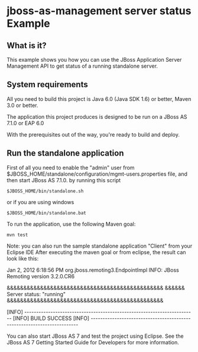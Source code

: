 jboss-as-management server status Example
=========================================

What is it?
-----------

This example shows you how you can use the JBoss Application Server Management API to get status of a running standalone server.


System requirements
-------------------

All you need to build this project is Java 6.0 (Java SDK 1.6) or better, Maven
3.0 or better.

The application this project produces is designed to be run on a JBoss AS 7.1.0 or EAP 6.0
 
With the prerequisites out of the way, you're ready to build and deploy.


Run the standalone application
-------------------------

First of all you need to enable the "admin" user from $JBOSS_HOME/standalone/configuration/mgmt-users.properties file, and then start JBoss AS 7.1.0. by running this script
  
    $JBOSS_HOME/bin/standalone.sh
  
or if you are using windows
 
    $JBOSS_HOME/bin/standalone.bat

To run the application, use the following Maven goal:

    mvn test

Note: you can also run the sample standalone application "Client" from your Eclipse IDE 
After executing the maven goal or from eclipse, the result can look like this:

Jan 2, 2012 6:18:56 PM org.jboss.remoting3.EndpointImpl <clinit>
INFO: JBoss Remoting version 3.2.0.CR6

&&&&&&&&&&&&&&&&&&&&&&&&&&&&&&&&&&&&&&&&&&&&&&&
&&&&&& Server status: "running"
&&&&&&&&&&&&&&&&&&&&&&&&&&&&&&&&&&&&&&&&&&&&&&&

[INFO] ------------------------------------------------------------------------
[INFO] BUILD SUCCESS
[INFO] ------------------------------------------------------------------------

You can also start JBoss AS 7 and test the project using Eclipse. See the JBoss AS 7
Getting Started Guide for Developers for more information.
